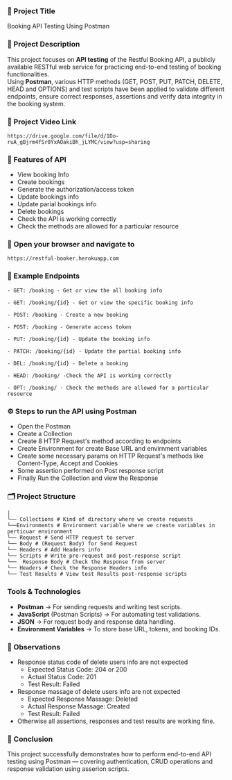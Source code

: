 ### 💼 Project Title

Booking API Testing Using Postman

### 📝 Project Description

This project focuses on **API testing** of the Restful Booking API, a publicly available RESTful web service for practicing end-to-end testing of booking functionalities.    
Using **Postman**, various HTTP methods (GET, POST, PUT, PATCH, DELETE, HEAD and OPTIONS) and test scripts have been applied to validate different endpoints, ensure correct responses, assertions and verify data integrity in the booking system.

### 🎥 Project Video Link

```
https://drive.google.com/file/d/1Do-ruA_gBjrm4fSr0YxAOakiBh_jLYMC/view?usp=sharing
```

### 🚀 Features of API

- View booking Info
- Create bookings
- Generate the authorization/access token
- Update bookings info
- Update parial bookings info
- Delete bookings
- Check the API is working correctly
- Check the methods are allowed for a particular resource

### 🔗 Open your browser and navigate to

```
https://restful-booker.herokuapp.com
```

### 📜 Example Endpoints

```
- GET: /booking - Get or view the all booking info

- GET: /booking/{id} - Get or view the specific booking info

- POST: /booking - Create a new booking

- POST: /booking - Generate access token

- PUT: /booking/{id} - Update the booking info

- PATCH: /booking/{id} - Update the partial booking info

- DEL: /booking/{id} - Delete a booking

- HEAD: /booking/ -Check the API is working correctly

- OPT: /booking/ - Check the methods are allowed for a particular resource
```

### ⚙️ Steps to run the API using Postman

- Open the Postman
- Create a Collection
- Create 8 HTTP Request's method according to endpoints
- Create Environment for create Base URL and envirnment variables
- Create some necessary params on HTTP Request's methods like Content-Type, Accept and Cookies
- Some assertion performed on Post response script
- Finally Run the Collection and view the Response

### 🗂️ Project Structure

```
│  
└── Collections # Kind of directory where we create requests  
└──Environments # Environment variable where we create variables in perticuar environment    
└── Request # Send HTTP request to server  
└── Body # (Request Body) for Send Request  
└── Headers # Add Headers info  
└── Scripts # Write pre-request and post-response script    
└──  Response Body # Check the Response from server  
└── Headers # Check the Response Headers info  
└── Test Results # View test Results post-response scripts
```

### Tools & Technologies

- **Postman** → For sending requests and writing test scripts.  
- **JavaScript** (Postman Scripts) → For automating test validations.  
- **JSON** → For request body and response data handling.  
- **Environment Variables** → To store base URL, tokens, and booking IDs.

### 🔎 Observations

- Response status code of delete users info are not expected
    - Expected Status Code: 204 or 200
    - Actual Status Code: 201
    - Test Result: Failed
- Response massage of delete users info are not expected
    - Expected  Response Massage: Deleted
    - Actual Response Massage: Created
    - Test Result: Failed
- Otherwise all assertions, responses and test results are working fine.

### 🏁 Conclusion

This project successfully demonstrates how to perform end-to-end API testing using Postman — covering authentication, CRUD operations and response validation using asserion scripts.